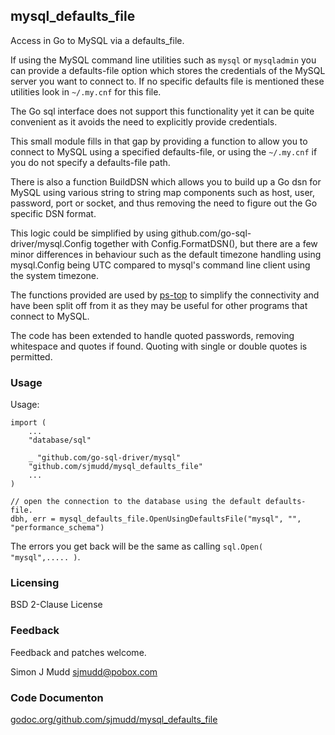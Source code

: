 ## mysql_defaults_file

Access in Go to MySQL via a defaults_file.

If using the MySQL command line utilities such as `mysql` or
`mysqladmin` you can provide a defaults-file option which stores
the credentials of the MySQL server you want to connect to. If no
specific defaults file is mentioned these utilities look in `~/.my.cnf`
for this file.

The Go sql interface does not support this functionality yet it can
be quite convenient as it avoids the need to explicitly provide credentials.

This small module fills in that gap by providing a function to allow you
to connect to MySQL using a specified defaults-file, or using the
`~/.my.cnf` if you do not specify a defaults-file path.

There is also a function BuildDSN which allows you to build up a Go
dsn for MySQL using various string to string map components such as
host, user, password, port or socket, and thus removing the need to
figure out the Go specific DSN format.

This logic could be simplified by using
github.com/go-sql-driver/mysql.Config together with Config.FormatDSN(),
but there are a few minor differences in behaviour such as the
default timezone handling using mysql.Config being UTC compared to
mysql's command line client using the system timezone.

The functions provided are used by [ps-top](http://github.com/sjmudd/ps-top)
to simplify the connectivity and have been split off from it as they
may be useful for other programs that connect to MySQL.

The code has been extended to handle quoted passwords, removing
whitespace and quotes if found. Quoting with single or double quotes is
permitted.

### Usage

Usage:

```
import (
	...
	"database/sql"

	_ "github.com/go-sql-driver/mysql"
	"github.com/sjmudd/mysql_defaults_file"
	...
)

// open the connection to the database using the default defaults-file.
dbh, err = mysql_defaults_file.OpenUsingDefaultsFile("mysql", "", "performance_schema")
```

The errors you get back will be the same as calling `sql.Open( "mysql",..... )`.

### Licensing

BSD 2-Clause License

### Feedback

Feedback and patches welcome.

Simon J Mudd
<sjmudd@pobox.com>

### Code Documenton
[godoc.org/github.com/sjmudd/mysql_defaults_file](http://godoc.org/github.com/sjmudd/mysql_defaults_file)
